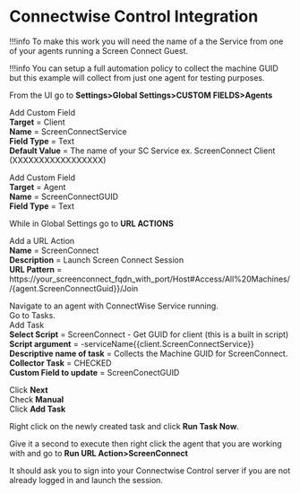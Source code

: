 # Connectwise Control Integration
!!!info
     To make this work you will need the name of a the Service from one of your agents running a Screen Connect Guest.

!!!info
     You can setup a full automation policy to collect the machine GUID but this example will collect from just one agent for testing purposes.

From the UI go to <b> Settings>Global Settings>CUSTOM FIELDS>Agents </b>

Add Custom Field</br>
<b>Target</b> = Client</br>
<b>Name</b> = ScreenConnectService</br>
<b>Field Type</b> = Text </br>
<b>Default Value</b> = The name of your SC Service ex. ScreenConnect Client (XXXXXXXXXXXXXXXXX)</br>

Add Custom Field</br>
<b>Target</b> = Agent</br>
<b>Name</b> = ScreenConnectGUID</br>
<b>Field Type</b> = Text</br>

While in Global Settings go to <b> URL ACTIONS </b>

Add a URL Action</br>
<b>Name</b> = ScreenConnect</br>
<b>Description</b> = Launch Screen Connect Session</br>
<b>URL Pattern</b> = https://your_screenconnect_fqdn_with_port/Host#Access/All%20Machines//{agent.ScreenConnectGuid}}/Join

Navigate to an agent with ConnectWise Service running.</br>
Go to Tasks.</br>
Add Task</br>
<b>Select Script</b> = ScreenConnect - Get GUID for client  (this is a built in script)</br>
<b>Script argument</b> = -serviceName{{client.ScreenConnectService}}</br>
<b>Descriptive name of task</b> = Collects the Machine GUID for ScreenConnect.</br>
<b>Collector Task</b> = CHECKED</br>
<b>Custom Field to update</b> = ScreenConectGUID</br>

Click <b>Next</b></br>
Check <b>Manual</b></br>
Click <b>Add Task</b>

Right click on the newly created task and click <b> Run Task Now</b>.

Give it a second to execute then right click the agent that you are working with and go to <b> Run URL Action>ScreenConnect</b>

It should ask you to sign into your Connectwise Control server if you are not already logged in and launch the session.


